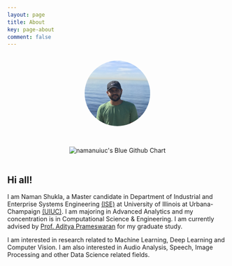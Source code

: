 ```yaml
---
layout: page
title: About
key: page-about
comment: false
---
```


<img src="https://github.com/namanUIUC/namanUIUC.github.io/blob/master/assets/images/avatar/img-3.jpg?raw=true" class="avatar" vspace="50" />
<br>
<div align="center">
<img src="http://ghchart.rshah.org/f94f54/namanuiuc" alt="namanuiuc's Blue Github Chart" />
<br><br>
</div>


## Hi all!

I am Naman Shukla, a Master candidate in Department of Industrial and Enterprise Systems Engineering [(ISE)](https://ise.illinois.edu/) at University of Illinois at Urbana-Champaign [(UIUC)](http://illinois.edu/). I am majoring in Advanced Analytics and my concentration is in Computational Science & Engineering. I am currently advised by [Prof. Aditya Prameswaran](hhttp://data-people.cs.illinois.edu) for my graduate study.
<!--{: style="text-align: justify"}-->

I am interested in research related to Machine Learning, Deep Learning and Computer Vision. I am also interested in Audio Analysis, Speech, Image Processing and other Data Science related fields.

<!--{: style="text-align: justify"}-->

<!--* * *

I love playing football (not American football, LOL), it makes so relaxing, the most important is I can have a good sleep without weird dreams after that, LOL. I sometimes play PES on my laptop (wish me I have no more dues, LOL)! Please contact me if you wanna join!
{: style="text-align: justify"}

I also playing [Garageband](https://www.apple.com/ios/garageband/) when I have spare time. I have played [Erhu](https://en.wikipedia.org/wiki/Erhu) for 5 years (Erhu is a traditional Chinese instrument and it is also supported by Garageband in the latest release - [Garageband Erhu](https://support.apple.com/kb/PH24855?viewlocale=en_HK&locale=en_HK)).
{: style="text-align: justify"}

Among so many football clubs, I love [Chelsea](http://www.chelseafc.com/) the best and [Eden Hazard](https://en.wikipedia.org/wiki/Eden_Hazard) is my favorite football star. This is the [overall season statistics summary](http://www.chelseafc.com/teams/first-team/eden-hazard.html) of Eden Hazard in Chelsea.
{: style="text-align: justify"}-->


<style>
img.center {
    display: block;
    margin: 0 auto;
}

img.avatar {
    border-radius: 50%;
    display: block;
    margin: 30px auto;
    width: 150px;
}
</style>
